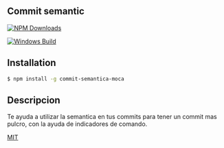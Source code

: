## Commit semantic

[![NPM Downloads][downloads-image]][downloads-url]

[![Windows Build][appveyor-image]][appveyor-url]

## Installation

```sh
$ npm install -g commit-semantica-moca
```

## Descripcion

Te ayuda a utilizar la semantica en tus commits para tener un commit mas pulcro, con la ayuda de indicadores de comando.

[MIT](LICENSE)

[npm-image]: https://img.shields.io/npm/v/commit-semantica-moca.svg
[npm-url]: https://npmjs.org/package/commit-semantica-moca
[appveyor-image]: https://img.shields.io/appveyor/ci/dougwilson/generator/master.svg?label=windows
[appveyor-url]: https://ci.appveyor.com/project/dougwilson/generator
[downloads-image]: https://img.shields.io/npm/dm/commit-semantica-moca.svg
[downloads-url]: https://npmjs.org/package/commit-semantica-moca
[github-actions-ci-url]: https://github.com/expressjs/generator/actions/workflows/ci.yml